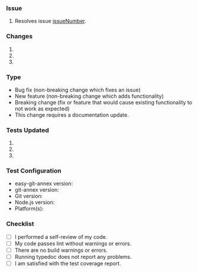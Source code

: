 ### Issue
<!--- Replace two times issueNumber with the numeric issue number. -->
<!--- If an issue does not exist, please create one. -->
1. Resolves issue [issueNumber](https://github.com/jstritch/easy-git-annex/issues/issueNumber).

### Changes
<!--- Describe the solution you implemented. -->
1.
1.
1.

### Type
<!--- Please delete options that are not relevant. -->
- Bug fix (non-breaking change which fixes an issue)
- New feature (non-breaking change which adds functionality)
- Breaking change (fix or feature that would cause existing functionality to not work as expected)
- This change requires a documentation update.

### Tests Updated
<!--- Which tests were added or modified to verify the changes?  -->
1.
1.
1.

### Test Configuration
<!--- Please record your test configuration. -->
- easy-git-annex version:
- git-annex version:
- Git version:
- Node.js version:
- Platform(s):

### Checklist

- [ ] I performed a self-review of my code.
- [ ] My code passes lint without warnings or errors.
- [ ] There are no build warnings or errors.
- [ ] Running typedoc does not report any problems.
- [ ] I am satisfied with the test coverage report.

